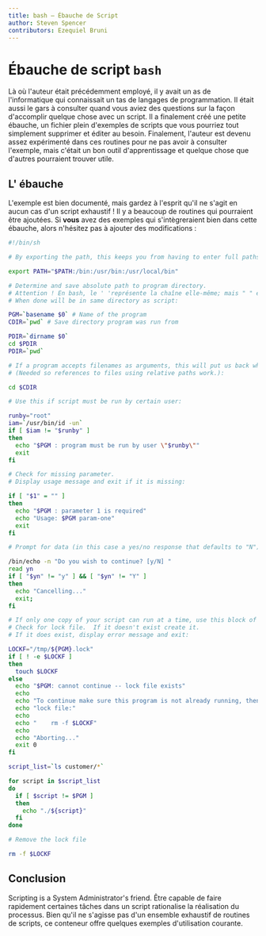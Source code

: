 ```yaml
---
title: bash – Ébauche de Script
author: Steven Spencer
contributors: Ezequiel Bruni
---
```


# Ébauche de script `bash`

Là où l'auteur était précédemment employé, il y avait un as de l'informatique qui connaissait un tas de langages de programmation. Il était aussi le gars à consulter quand vous aviez des questions sur la façon d'accomplir quelque chose avec un script. Il a finalement créé une petite ébauche, un fichier plein d'exemples de scripts que vous pourriez tout simplement supprimer et éditer au besoin. Finalement, l'auteur est devenu assez expérimenté dans ces routines pour ne pas avoir à consulter l'exemple, mais c'était un bon outil d'apprentissage et quelque chose que d'autres pourraient trouver utile.

## L' ébauche

L'exemple est bien documenté, mais gardez à l'esprit qu'il ne s'agit en aucun cas d'un script exhaustif ! Il y a beaucoup de routines qui pourraient être ajoutées. Si **vous** avez des exemples qui s'intègreraient bien dans cette ébauche, alors n'hésitez pas à ajouter des modifications :

```bash
#!/bin/sh

# By exporting the path, this keeps you from having to enter full paths for commands that exist in those paths:

export PATH="$PATH:/bin:/usr/bin:/usr/local/bin"

# Determine and save absolute path to program directory.
# Attention ! En bash, le ' 'représente la chaîne elle-même; mais " " est un peu différent. $, ` `, and \ represent call variable values, reference commands, and escape characters, respectively
# When done will be in same directory as script:

PGM=`basename $0` # Name of the program
CDIR=`pwd` # Save directory program was run from

PDIR=`dirname $0`
cd $PDIR
PDIR=`pwd`

# If a program accepts filenames as arguments, this will put us back where we started.
# (Needed so references to files using relative paths work.):

cd $CDIR

# Use this if script must be run by certain user:

runby="root"
iam=`/usr/bin/id -un`
if [ $iam != "$runby" ]
then
  echo "$PGM : program must be run by user \"$runby\""
  exit
fi

# Check for missing parameter.
# Display usage message and exit if it is missing:

if [ "$1" = "" ]
then
  echo "$PGM : parameter 1 is required"
  echo "Usage: $PGM param-one"
  exit
fi

# Prompt for data (in this case a yes/no response that defaults to "N"):

/bin/echo -n "Do you wish to continue? [y/N] "
read yn
if [ "$yn" != "y" ] && [ "$yn" != "Y" ]
then
  echo "Cancelling..."
  exit;
fi

# If only one copy of your script can run at a time, use this block of code.
# Check for lock file.  If it doesn't exist create it.
# If it does exist, display error message and exit:

LOCKF="/tmp/${PGM}.lock"
if [ ! -e $LOCKF ]
then
  touch $LOCKF
else
  echo "$PGM: cannot continue -- lock file exists"
  echo
  echo "To continue make sure this program is not already running, then delete the"
  echo "lock file:"
  echo
  echo "    rm -f $LOCKF"
  echo
  echo "Aborting..."
  exit 0
fi

script_list=`ls customer/*`

for script in $script_list
do
  if [ $script != $PGM ]
  then
    echo "./${script}"
  fi
done

# Remove the lock file

rm -f $LOCKF
```

## Conclusion

Scripting is a System Administrator's friend. Être capable de faire rapidement certaines tâches dans un script rationalise la réalisation du processus. Bien qu'il ne s'agisse pas d'un ensemble exhaustif de routines de scripts, ce conteneur offre quelques exemples d'utilisation courante.
